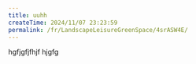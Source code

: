 ```yaml
---
title: uuhh
createTime: 2024/11/07 23:23:59
permalink: /fr/LandscapeLeisureGreenSpace/4srASW4E/
---
```

hgfjgfjfhjf
hjgfg